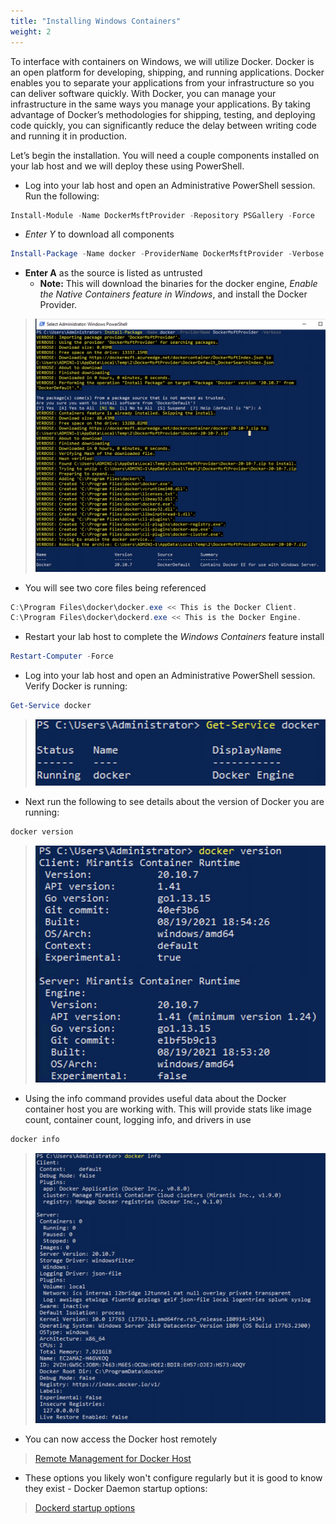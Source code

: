 ```yaml
---
title: "Installing Windows Containers"
weight: 2
---
```


To interface with containers on Windows, we will utilize Docker.  Docker is an open platform for developing, shipping, and running applications. Docker enables you to separate your applications from your infrastructure so you can deliver software quickly. With Docker, you can manage your infrastructure in the same ways you manage your applications. By taking advantage of Docker’s methodologies for shipping, testing, and deploying code quickly, you can significantly reduce the delay between writing code and running it in production.

Let’s begin the installation.  You will need a couple components installed on your lab host and we will deploy these using PowerShell.  

*  Log into your lab host and open an Administrative PowerShell session.  Run the following:

```powershell
Install-Module -Name DockerMsftProvider -Repository PSGallery -Force
```

* *Enter Y* to download all components

```powershell
Install-Package -Name docker -ProviderName DockerMsftProvider -Verbose
```

* **Enter A** as the source is listed as untrusted
    * **Note:** This will download the binaries for the docker engine, *Enable the Native Containers feature in Windows*, and install the Docker Provider.  
>   ![](/static/images/install-docker.png)
* You will see two core files being referenced

```powershell
C:\Program Files\docker\docker.exe << This is the Docker Client. 
C:\Program Files\docker\dockerd.exe << This is the Docker Engine. 
```

* Restart your lab host to complete the *Windows Containers* feature install

```powershell
Restart-Computer -Force
```

* Log into your lab host and open an Administrative PowerShell session. Verify Docker is running:
  
```powershell
Get-Service docker
```

> ![](/static/images/docker-service.png)

* Next run the following to see details about the version of Docker you are running:

```powershell
docker version
```

> ![](/static/images/docker-version.png)

* Using the info command provides useful data about the Docker container host you are working with.  This will provide stats like image count, container count, logging info, and drivers in use

```powershell
docker info
```
> ![](/static/images/docker-info.png)

* You can now access the Docker host remotely

> [Remote Management for Docker Host](https://docs.microsoft.com/en-us/virtualization/windowscontainers/management/manage_remotehost)

* These options you likely won't configure regularly but it is good to know they exist - Docker Daemon startup options:

> [Dockerd startup options](https://docs.docker.com/engine/reference/commandline/dockerd/)


